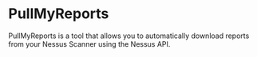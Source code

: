 # PullMyReports
PullMyReports is a tool that allows you to automatically download reports from your Nessus Scanner using the Nessus API.
